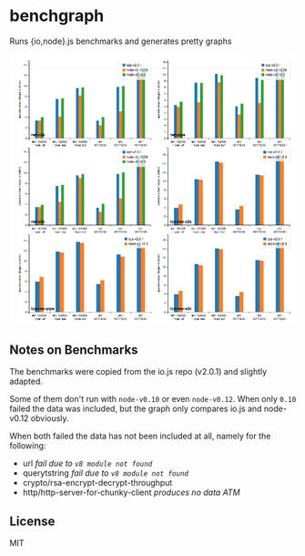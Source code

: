 # benchgraph

Runs {io,node}.js benchmarks and generates pretty graphs

[![assets/linux-net.png](assets/linux-net.png)](https://thlorenz.github.io/benchgraph#linux-net)

## Notes on Benchmarks

The benchmarks were copied from the io.js repo (v2.0.1) and slightly adapted.

Some of them don't run with `node-v0.10` or even `node-v0.12`. When only `0.10` failed the data was included, but the
graph only compares io.js and node-v0.12 obviously.

When both failed the data has not been included at all, namely for the following:

- url *fail due to `v8 module not found`*
- querytstring *fail due to `v8 module not found`*
- crypto/rsa-encrypt-decrypt-throughput
- http/http-server-for-chunky-client *produces no data ATM*

## License

MIT
